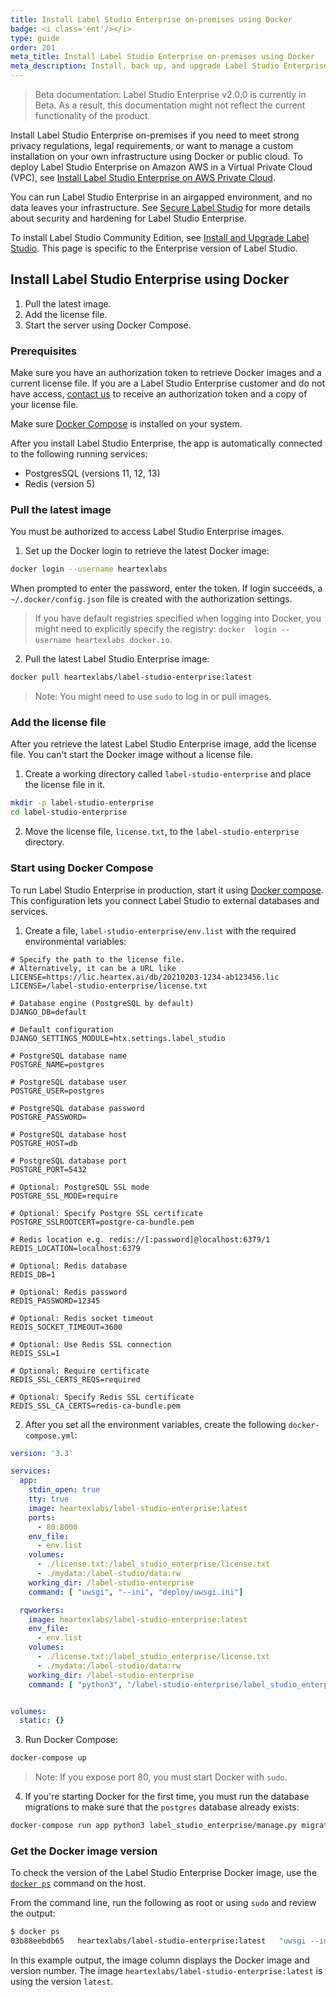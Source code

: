 ```yaml
---
title: Install Label Studio Enterprise on-premises using Docker
badge: <i class='ent'/></i>
type: guide
order: 201
meta_title: Install Label Studio Enterprise on-premises using Docker
meta_description: Install, back up, and upgrade Label Studio Enterprise with Docker to create machine learning and data science projects on-premises.
---
```


> Beta documentation: Label Studio Enterprise v2.0.0 is currently in Beta. As a result, this documentation might not reflect the current functionality of the product.

Install Label Studio Enterprise on-premises if you need to meet strong privacy regulations, legal requirements, or want to manage a custom installation on your own infrastructure using Docker or public cloud. To deploy Label Studio Enterprise on Amazon AWS in a Virtual Private Cloud (VPC), see [Install Label Studio Enterprise on AWS Private Cloud](install_enterprise_vpc.html). 

You can run Label Studio Enterprise in an airgapped environment, and no data leaves your infrastructure. See [Secure Label Studio](security.html) for more details about security and hardening for Label Studio Enterprise.

<div class="enterprise"><p>
To install Label Studio Community Edition, see <a href="install.html">Install and Upgrade Label Studio</a>. This page is specific to the Enterprise version of Label Studio.
</p></div>

<!-- md deploy.md -->

## Install Label Studio Enterprise using Docker

1. Pull the latest image.
2. Add the license file.
3. Start the server using Docker Compose.

### Prerequisites
Make sure you have an authorization token to retrieve Docker images and a current license file. If you are a Label Studio Enterprise customer and do not have access, [contact us](mailto:hello@heartex.ai) to receive an authorization token and a copy of your license file.

Make sure [Docker Compose](https://docs.docker.com/compose/install/) is installed on your system.

After you install Label Studio Enterprise, the app is automatically connected to the following running services:
- PostgresSQL (versions 11, 12, 13)
- Redis (version 5)

### Pull the latest image

You must be authorized to access Label Studio Enterprise images. 

1. Set up the Docker login to retrieve the latest Docker image:
```bash
docker login --username heartexlabs
```
When prompted to enter the password, enter the token. If login succeeds, a `~/.docker/config.json` file is created with the authorization settings.  

> If you have default registries specified when logging into Docker, you might need to explicitly specify the registry: `docker  login --username heartexlabs docker.io`.

2. Pull the latest Label Studio Enterprise image:
```bash
docker pull heartexlabs/label-studio-enterprise:latest
```
> Note: You might need to use `sudo` to log in or pull images.

### Add the license file 
After you retrieve the latest Label Studio Enterprise image, add the license file. You can't start the Docker image without a license file. 

1. Create a working directory called `label-studio-enterprise` and place the license file in it.
```bash
mkdir -p label-studio-enterprise
cd label-studio-enterprise
```
2. Move the license file, `license.txt`, to the `label-studio-enterprise` directory.

### Start using Docker Compose

To run Label Studio Enterprise in production, start it using [Docker compose](https://docs.docker.com/compose/). This configuration lets you connect Label Studio to external databases and services.

1. Create a file, `label-studio-enterprise/env.list` with the required environmental variables:
```
# Specify the path to the license file. 
# Alternatively, it can be a URL like LICENSE=https://lic.heartex.ai/db/20210203-1234-ab123456.lic
LICENSE=/label-studio-enterprise/license.txt

# Database engine (PostgreSQL by default)
DJANGO_DB=default

# Default configuration
DJANGO_SETTINGS_MODULE=htx.settings.label_studio

# PostgreSQL database name
POSTGRE_NAME=postgres

# PostgreSQL database user
POSTGRE_USER=postgres

# PostgreSQL database password
POSTGRE_PASSWORD=

# PostgreSQL database host
POSTGRE_HOST=db

# PostgreSQL database port
POSTGRE_PORT=5432

# Optional: PostgreSQL SSL mode
POSTGRE_SSL_MODE=require

# Optional: Specify Postgre SSL certificate
POSTGRE_SSLROOTCERT=postgre-ca-bundle.pem

# Redis location e.g. redis://[:password]@localhost:6379/1
REDIS_LOCATION=localhost:6379

# Optional: Redis database
REDIS_DB=1

# Optional: Redis password
REDIS_PASSWORD=12345

# Optional: Redis socket timeout
REDIS_SOCKET_TIMEOUT=3600

# Optional: Use Redis SSL connection
REDIS_SSL=1

# Optional: Require certificate
REDIS_SSL_CERTS_REQS=required

# Optional: Specify Redis SSL certificate
REDIS_SSL_CA_CERTS=redis-ca-bundle.pem
```

2. After you set all the environment variables, create the following `docker-compose.yml`:

```yaml
version: '3.3'

services:
  app:
    stdin_open: true
    tty: true
    image: heartexlabs/label-studio-enterprise:latest
    ports:
      - 80:8000
    env_file:
      - env.list
    volumes:
      - ./license.txt:/label_studio_enterprise/license.txt
      - ./mydata:/label-studio/data:rw
    working_dir: /label-studio-enterprise
    command: [ "uwsgi", "--ini", "deploy/uwsgi.ini"]

  rqworkers:
    image: heartexlabs/label-studio-enterprise:latest
    env_file:
      - env.list
    volumes:
      - ./license.txt:/label_studio_enterprise/license.txt
      - ./mydata:/label-studio/data:rw
    working_dir: /label-studio-enterprise
    command: [ "python3", "/label-studio-enterprise/label_studio_enterprise/manage.py", "rqworker", "default" ]


volumes:
  static: {} 
```

3. Run Docker Compose:

```bash
docker-compose up
```

> Note: If you expose port 80, you must start Docker with `sudo`.

4. If you're starting Docker for the first time, you must run the database migrations to make sure that the `postgres` database already exists:

```bash
docker-compose run app python3 label_studio_enterprise/manage.py migrate
```

### Get the Docker image version

To check the version of the Label Studio Enterprise Docker image, use the [`docker ps`](https://docs.docker.com/engine/reference/commandline/ps/) command on the host. 

From the command line, run the following as root or using `sudo` and review the output:
```bash
$ docker ps
03b88eebdb65   heartexlabs/label-studio-enterprise:latest   "uwsgi --ini deploy/…"   36 hours ago   Up 36 hours   0.0.0.0:80->8000/tcp   label-studio-enterprise_app_1
```
In this example output, the image column displays the Docker image and version number. The image `heartexlabs/label-studio-enterprise:latest` is using the version `latest`.
